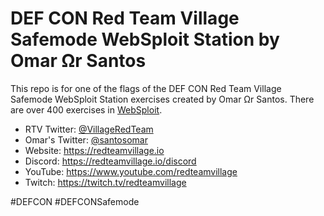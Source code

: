 # DEF CON Red Team Village Safemode WebSploit Station by Omar Ωr Santos

This repo is for one of the flags of the DEF CON Red Team Village Safemode WebSploit Station exercises created by Omar Ωr Santos. There are over 400 exercises in [WebSploit](https://websploit.org).

- RTV Twitter: [@VillageRedTeam](https://twitter.com/VillageRedTeam)
- Omar's Twitter: [@santosomar](https://twitter.com/santosomar)
- Website: https://redteamvillage.io
- Discord: https://redteamvillage.io/discord
- YouTube: https://www.youtube.com/redteamvillage
- Twitch: https://twitch.tv/redteamvillage

#DEFCON #DEFCONSafemode
